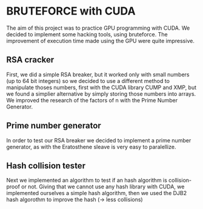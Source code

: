# BRUTEFORCE with CUDA
The aim of this project was to practice GPU programming with CUDA. We decided to implement some hacking tools, using bruteforce. The improvement of execution time made using the GPU were quite impressive.

## RSA cracker
First, we did a simple RSA breaker, but it worked only with small numbers (up to 64 bit integers) so we decided to use a different method to manipulate thoses numbers, first with the CUDA library CUMP and XMP, but we found a simplier alternative by simply storing those numbers into arrays.
We improved the research of the factors of n with the Prime Number Generator.

## Prime number generator
In order to test our RSA breaker we decided to implement a prime number generator, as with the Eratosthene sleave is very easy to paralellize.

## Hash collision tester
Next we implemented an algorithm to test if an hash algorithm is collision-proof or not. Giving that we cannot use any hash library with CUDA, we implemented ourselves a simple hash algorithm, then we used the DJB2 hash algorothm to improve the hash (-> less collisions)

